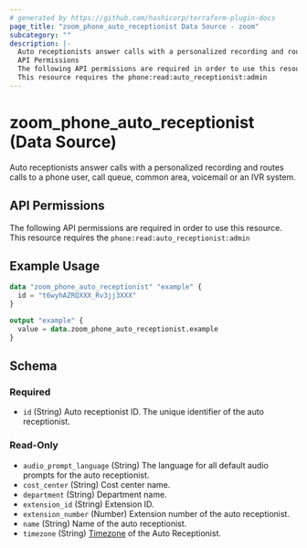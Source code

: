 ```yaml
---
# generated by https://github.com/hashicorp/terraform-plugin-docs
page_title: "zoom_phone_auto_receptionist Data Source - zoom"
subcategory: ""
description: |-
  Auto receptionists answer calls with a personalized recording and routes calls to a phone user, call queue, common area, voicemail or an IVR system.
  API Permissions
  The following API permissions are required in order to use this resource.
  This resource requires the phone:read:auto_receptionist:admin
---
```


# zoom_phone_auto_receptionist (Data Source)

Auto receptionists answer calls with a personalized recording and routes calls to a phone user, call queue, common area, voicemail or an IVR system.

## API Permissions
The following API permissions are required in order to use this resource.
This resource requires the `phone:read:auto_receptionist:admin`

## Example Usage

```terraform
data "zoom_phone_auto_receptionist" "example" {
  id = "t6wyhAZRQXXX_Rv3jj3XXX"
}

output "example" {
  value = data.zoom_phone_auto_receptionist.example
}
```

<!-- schema generated by tfplugindocs -->
## Schema

### Required

- `id` (String) Auto receptionist ID. The unique identifier of the auto receptionist.

### Read-Only

- `audio_prompt_language` (String) The language for all default audio prompts for the auto receptionist.
- `cost_center` (String) Cost center name.
- `department` (String) Department name.
- `extension_id` (String) Extension ID.
- `extension_number` (Number) Extension number of the auto receptionist.
- `name` (String) Name of the auto receptionist.
- `timezone` (String) [Timezone](https://marketplace.zoom.us/docs/api-reference/other-references/abbreviation-lists#timezones) of the Auto Receptionist.
